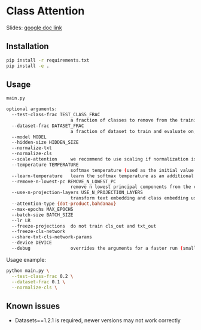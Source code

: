 # Class Attention

Slides: [google doc link](https://docs.google.com/presentation/d/1u4C4xdlb4ziDpFj_hwA-qdjy2tHs_7p7KCYcqYyzyAc/edit?usp=sharing)

## Installation

```bash
pip install -r requirements.txt
pip install -e .
```

## Usage

```bash
main.py

optional arguments:
  --test-class-frac TEST_CLASS_FRAC
                        a fraction of classes to remove from the training set (and use for zero-shot)
  --dataset-frac DATASET_FRAC
                        a fraction of dataset to train and evaluate on, used for debugging
  --model MODEL
  --hidden-size HIDDEN_SIZE
  --normalize-txt
  --normalize-cls
  --scale-attention     we recommend to use scaling if normalization is not used
  --temperature TEMPERATURE
                        softmax temperature (used as the initial value if --learn-temperature
  --learn-temperature   learn the softmax temperature as an additional scalar parameter
  --remove-n-lowest-pc REMOVE_N_LOWEST_PC
                        remove n lowest principal components from the class embeddings
  --use-n-projection-layers USE_N_PROJECTION_LAYERS
                        transform text embedding and class embedding using FCN with this many layers; nonlinearity is not used if n=1
  --attention-type {dot-product,bahdanau}
  --max-epochs MAX_EPOCHS
  --batch-size BATCH_SIZE
  --lr LR
  --freeze-projections  do not train cls_out and txt_out
  --freeze-cls-network
  --share-txt-cls-network-params
  --device DEVICE
  --debug               overrides the arguments for a faster run (smaller model, smaller dataset)
  ```

Usage example:

```bash
python main.py \
  --test-class-frac 0.2 \
  --dataset-frac 0.1 \
  --normalize-cls \

```

## Known issues

* Datasets==1.2.1 is required, newer versions may not work correctly
